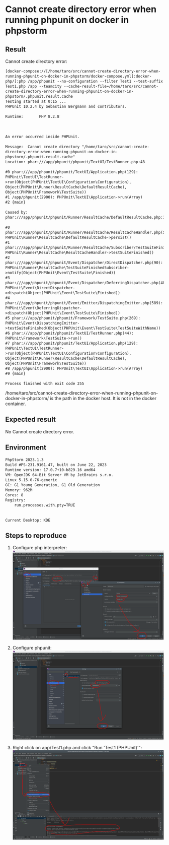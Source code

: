 # Cannot create directory error when running phpunit on docker in phpstorm


## Result

Cannot create directory error:

```
[docker-compose://[/home/taro/src/cannot-create-directory-error-when-running-phpunit-on-docker-in-phpstorm/docker-compose.yml]:docker-php/]:php /app/phpunit --no-configuration --filter Test1 --test-suffix Test1.php /app --teamcity --cache-result-file=/home/taro/src/cannot-create-directory-error-when-running-phpunit-on-docker-in-phpstorm/.phpunit.result.cache
Testing started at 0:15 ...
PHPUnit 10.2.4 by Sebastian Bergmann and contributors.

Runtime:       PHP 8.2.8



An error occurred inside PHPUnit.

Message:  Cannot create directory "/home/taro/src/cannot-create-directory-error-when-running-phpunit-on-docker-in-phpstorm/.phpunit.result.cache"
Location: phar:///app/phpunit/phpunit/TextUI/TestRunner.php:48

#0 phar:///app/phpunit/phpunit/TextUI/Application.php(129): PHPUnit\TextUI\TestRunner->run(Object(PHPUnit\TextUI\Configuration\Configuration), Object(PHPUnit\Runner\ResultCache\DefaultResultCache), Object(PHPUnit\Framework\TestSuite))
#1 /app/phpunit(2900): PHPUnit\TextUI\Application->run(Array)
#2 {main}

Caused by: phar:///app/phpunit/phpunit/Runner/ResultCache/DefaultResultCache.php:106

#0 phar:///app/phpunit/phpunit/Runner/ResultCache/ResultCacheHandler.php(54): PHPUnit\Runner\ResultCache\DefaultResultCache->persist()
#1 phar:///app/phpunit/phpunit/Runner/ResultCache/Subscriber/TestSuiteFinishedSubscriber.php(23): PHPUnit\Runner\ResultCache\ResultCacheHandler->testSuiteFinished()
#2 phar:///app/phpunit/phpunit/Event/Dispatcher/DirectDispatcher.php(90): PHPUnit\Runner\ResultCache\TestSuiteFinishedSubscriber->notify(Object(PHPUnit\Event\TestSuite\Finished))
#3 phar:///app/phpunit/phpunit/Event/Dispatcher/DeferringDispatcher.php(48): PHPUnit\Event\DirectDispatcher->dispatch(Object(PHPUnit\Event\TestSuite\Finished))
#4 phar:///app/phpunit/phpunit/Event/Emitter/DispatchingEmitter.php(589): PHPUnit\Event\DeferringDispatcher->dispatch(Object(PHPUnit\Event\TestSuite\Finished))
#5 phar:///app/phpunit/phpunit/Framework/TestSuite.php(269): PHPUnit\Event\DispatchingEmitter->testSuiteFinished(Object(PHPUnit\Event\TestSuite\TestSuiteWithName))
#6 phar:///app/phpunit/phpunit/TextUI/TestRunner.php(44): PHPUnit\Framework\TestSuite->run()
#7 phar:///app/phpunit/phpunit/TextUI/Application.php(129): PHPUnit\TextUI\TestRunner->run(Object(PHPUnit\TextUI\Configuration\Configuration), Object(PHPUnit\Runner\ResultCache\DefaultResultCache), Object(PHPUnit\Framework\TestSuite))
#8 /app/phpunit(2900): PHPUnit\TextUI\Application->run(Array)
#9 {main}

Process finished with exit code 255
```

/home/taro/src/cannot-create-directory-error-when-running-phpunit-on-docker-in-phpstorm/ is the path in the docker host.
It is not in the docker container.


## Expected result

No Cannot create directory error.


## Environment

```
PhpStorm 2023.1.3
Build #PS-231.9161.47, built on June 22, 2023
Runtime version: 17.0.7+10-b829.16 amd64
VM: OpenJDK 64-Bit Server VM by JetBrains s.r.o.
Linux 5.15.0-76-generic
GC: G1 Young Generation, G1 Old Generation
Memory: 962M
Cores: 8
Registry:
    run.processes.with.pty=TRUE


Current Desktop: KDE
```


## Steps to reproduce

1. Configure php interpreter:  
![fig1](img/fig1.png)

2. Configure phpunit:
![fig2](img/fig2.png)

3. Right click on app/Test1.php and click "Run 'Test1 (PHPUnit)'":  
![fig3](img/fig3.png)
